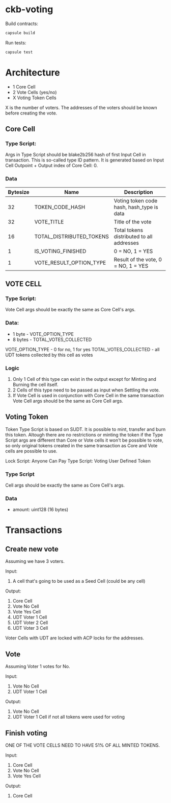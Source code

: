 # ckb-voting

Build contracts:

``` sh
capsule build
```

Run tests:

``` sh
capsule test
```

# Architecture

- 1 Core Cell
- 2 Vote Cells (yes/no)
- X Voting Token Cells

X is the number of voters. The addresses of the voters should be known before creating the vote.

## Core Cell

### Type Script:

Args in Type Script should be blake2b256 hash of first Input Cell in transaction. This is so-called type ID pattern. It is generated based on Input Cell Outpoint + Output index of Core Cell: 0.

### Data

| Bytesize  | Name                     | Description
| --------- | ------                   | ----
| 32        | TOKEN_CODE_HASH          | Voting token code hash, hash_type is data
| 32        | VOTE_TITLE               | Title of the vote
| 16        | TOTAL_DISTRIBUTED_TOKENS | Total tokens distributed to all addresses
| 1         | IS_VOTING_FINISHED       | 0 = NO, 1 = YES
| 1         | VOTE_RESULT_OPTION_TYPE  | Result of the vote, 0 = NO, 1 = YES

## VOTE CELL

### Type Script:

Vote Cell args should be exactly the same as Core Cell's args.

### Data:
- 1 byte - VOTE_OPTION_TYPE
- 8 bytes - TOTAL_VOTES_COLLECTED

VOTE_OPTION_TYPE - 0 for no, 1 for yes
TOTAL_VOTES_COLLECTED - all UDT tokens collected by this cell as votes

### Logic

1. Only 1 Cell of this type can exist in the output except for Minting and Burning the cell itself.
2. 2 Cells of this type need to be passed as input when Settling the vote.
3. If Vote Cell is used in conjunction with Core Cell in the same transaction Vote Cell args should be the same as Core Cell args.

## Voting Token

Token Type Script is based on SUDT. It is possible to mint, transfer and burn this token. Altough there are no restrictions or minting the token if the Type Script args are different than Core or Vote cells it won't be possible to vote, so only original tokens created in the same transaction as Core and Vote cells are possible to use.

Lock Script: Anyone Can Pay
Type Script: Voting User Defined Token

### Type Script

Cell args should be exactly the same as Core Cell's args.

### Data

- amount: uint128 (16 bytes)

# Transactions

## Create new vote

Assuming we have 3 voters.

Input:
1. A cell that's going to be used as a Seed Cell (could be any cell)

Output:
1. Core Cell
2. Vote No Cell
3. Vote Yes Cell
4. UDT Voter 1 Cell
5. UDT Voter 2 Cell
6. UDT Voter 3 Cell

Voter Cells with UDT are locked with ACP locks for the addresses. 

## Vote

Assuming Voter 1 votes for No.

Input:

1. Vote No Cell
2. UDT Voter 1 Cell

Output:

1. Vote No Cell
2. UDT Voter 1 Cell if not all tokens were used for voting

## Finish voting

ONE OF THE VOTE CELLS NEED TO HAVE 51% OF ALL MINTED TOKENS.

Input:
1. Core Cell
2. Vote No Cell
3. Vote Yes Cell

Output:
1. Core Cell
